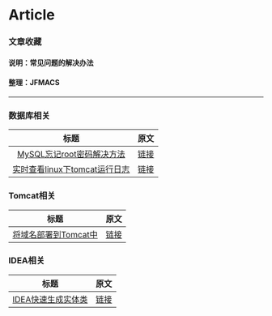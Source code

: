 # Article
### 文章收藏
#### 说明：常见问题的解决办法
#### 整理：JFMACS
***
### 数据库相关
| 标题 | 原文  |
| :------------: |:---------------:|
|[MySQL忘记root密码解决方法](/pdf/MySQL忘记root密码解决方法.pdf)|[链接](https://blog.csdn.net/weidong_y/article/details/80493743)|
|[实时查看linux下tomcat运行日志](/pdf/实时查看linux下tomcat运行日志.pdf)|[链接](https://blog.csdn.net/zymx14/article/details/54344956)|

### Tomcat相关
| 标题 | 原文  |
| :------------: |:---------------:|
|[将域名部署到Tomcat中](/pdf/将域名部署到Tomcat中.pdf)|[链接](https://blog.csdn.net/qq_36330228/article/details/78516160)|

### IDEA相关
| 标题 | 原文  |
| :------------: |:---------------:|
|[IDEA快速生成实体类](/pdf/IDEA快速生成实体类.pdf)|[链接](https://blog.csdn.net/hgg923/article/details/53439038)|

